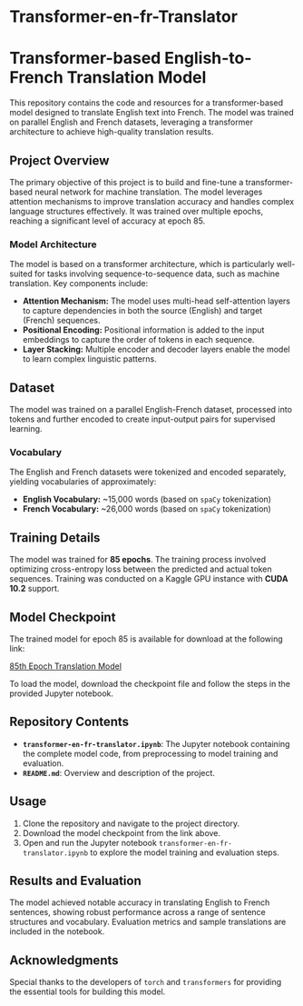 # Transformer-en-fr-Translator
# Transformer-based English-to-French Translation Model

This repository contains the code and resources for a transformer-based model designed to translate English text into French. The model was trained on parallel English and French datasets, leveraging a transformer architecture to achieve high-quality translation results.

## Project Overview

The primary objective of this project is to build and fine-tune a transformer-based neural network for machine translation. The model leverages attention mechanisms to improve translation accuracy and handles complex language structures effectively. It was trained over multiple epochs, reaching a significant level of accuracy at epoch 85.

### Model Architecture

The model is based on a transformer architecture, which is particularly well-suited for tasks involving sequence-to-sequence data, such as machine translation. Key components include:

- **Attention Mechanism:** The model uses multi-head self-attention layers to capture dependencies in both the source (English) and target (French) sequences.
- **Positional Encoding:** Positional information is added to the input embeddings to capture the order of tokens in each sequence.
- **Layer Stacking:** Multiple encoder and decoder layers enable the model to learn complex linguistic patterns.

## Dataset

The model was trained on a parallel English-French dataset, processed into tokens and further encoded to create input-output pairs for supervised learning.

### Vocabulary

The English and French datasets were tokenized and encoded separately, yielding vocabularies of approximately:

- **English Vocabulary:** ~15,000 words (based on `spaCy` tokenization)
- **French Vocabulary:** ~26,000 words (based on `spaCy` tokenization)

## Training Details

The model was trained for **85 epochs**. The training process involved optimizing cross-entropy loss between the predicted and actual token sequences. Training was conducted on a Kaggle GPU instance with **CUDA 10.2** support.

## Model Checkpoint

The trained model for epoch 85 is available for download at the following link:

[85th Epoch Translation Model](https://www.kaggle.com/datasets/swayamshah09/85-th-epoch-translation-model-saved)

To load the model, download the checkpoint file and follow the steps in the provided Jupyter notebook.

## Repository Contents

- **`transformer-en-fr-translator.ipynb`**: The Jupyter notebook containing the complete model code, from preprocessing to model training and evaluation.
- **`README.md`**: Overview and description of the project.

## Usage

1. Clone the repository and navigate to the project directory.
3. Download the model checkpoint from the link above.
4. Open and run the Jupyter notebook `transformer-en-fr-translator.ipynb` to explore the model training and evaluation steps.

## Results and Evaluation

The model achieved notable accuracy in translating English to French sentences, showing robust performance across a range of sentence structures and vocabulary. Evaluation metrics and sample translations are included in the notebook.

## Acknowledgments

Special thanks to the developers of `torch` and `transformers` for providing the essential tools for building this model.
